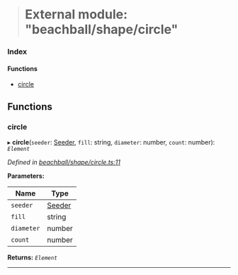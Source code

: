 > # External module: "beachball/shape/circle"

### Index

#### Functions

* [circle](_beachball_shape_circle_.md#circle)

## Functions

###  circle

▸ **circle**(`seeder`: [Seeder](_beachball_types_.md#seeder), `fill`: string, `diameter`: number, `count`: number): *`Element`*

*Defined in [beachball/shape/circle.ts:11](https://github.com/polkadot-js/ui/blob/49a0d06/packages/ui-identicon/src/beachball/shape/circle.ts#L11)*

**Parameters:**

Name | Type |
------ | ------ |
`seeder` | [Seeder](_beachball_types_.md#seeder) |
`fill` | string |
`diameter` | number |
`count` | number |

**Returns:** *`Element`*

___
